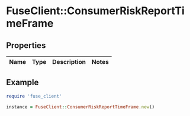 # FuseClient::ConsumerRiskReportTimeFrame

## Properties

| Name | Type | Description | Notes |
| ---- | ---- | ----------- | ----- |

## Example

```ruby
require 'fuse_client'

instance = FuseClient::ConsumerRiskReportTimeFrame.new()
```

